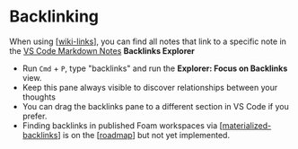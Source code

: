 # Backlinking

When using [[wiki-links]], you can find all notes that link to a specific note in the [VS Code Markdown Notes](https://marketplace.visualstudio.com/items?itemName=kortina.vscode-markdown-notes) **Backlinks Explorer**

- Run `Cmd` + `P`, type "backlinks" and run the **Explorer: Focus on Backlinks** view.
- Keep this pane always visible to discover relationships between your thoughts
- You can drag the backlinks pane to a different section in VS Code if you prefer.
- Finding backlinks in published Foam workspaces via [[materialized-backlinks]] is on the [[roadmap]] but not yet implemented.

[//begin]: # "Autogenerated link references for markdown compatibility"
[wiki-links]: wiki-links "Wiki Links"
[materialized-backlinks]: materialized-backlinks "Materialized Backlinks"
[roadmap]: roadmap "Roadmap"
[//end]: # "Autogenerated link references"
